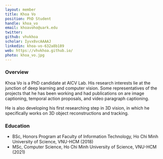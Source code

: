 ```yaml
---
layout: member
title: Khoa Vo
position: PhD Student
handle: khoa_vo
email: khoavoho@uark.edu
twitter: 
github: vhvkhoa
scholar: Iyvx8vcAAAAJ
linkedin: khoa-vo-632a8b189
web: https://vhvkhoa.github.io/
photo: khoa_vo.jpg
---
```


### Overview
Khoa Vo is a PhD candidate at AICV Lab. His research interests lie at the junction of deep learning and computer vision. Some representatives of the projects that he has been working and had publications on are image captioning, temporal action proposals, and video paragraph captioning.

He is also developing his first researching step in 3D vision, in which he specifically works on 3D object reconstructions and tracking.  

### Education
- BSc, Honors Program at Faculty of Information Technology, Ho Chi Minh University of Science, VNU-HCM (2018)
- MSc, Computer Science, Ho Chi Minh University of Science, VNU-HCM (2021)
